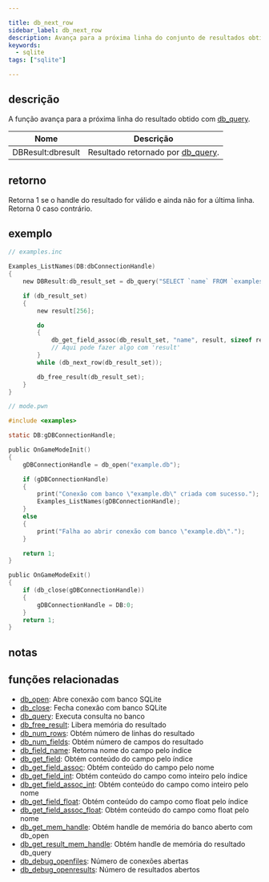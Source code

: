 ```yaml
---

title: db_next_row
sidebar_label: db_next_row
description: Avança para a próxima linha do conjunto de resultados obtido com `db_query`.
keywords:
  - sqlite
tags: ["sqlite"]

---
```


## descrição

A função avança para a próxima linha do resultado obtido com [db_query](db_query).

| Nome               | Descrição                                      |
| ------------------ | ---------------------------------------------- |
| DBResult:dbresult | Resultado retornado por [db_query](db_query). |

## retorno

Retorna 1 se o handle do resultado for válido e ainda não for a última linha. Retorna 0 caso contrário.

## exemplo

```c
// examples.inc

Examples_ListNames(DB:dbConnectionHandle)
{
    new DBResult:db_result_set = db_query("SELECT `name` FROM `examples`");

    if (db_result_set)
    {
        new result[256];

        do
        {
            db_get_field_assoc(db_result_set, "name", result, sizeof result);
            // Aqui pode fazer algo com 'result'
        }
        while (db_next_row(db_result_set));

        db_free_result(db_result_set);
    }
}
```

```c
// mode.pwn

#include <examples>

static DB:gDBConnectionHandle;

public OnGameModeInit()
{
    gDBConnectionHandle = db_open("example.db");

    if (gDBConnectionHandle)
    {
        print("Conexão com banco \"example.db\" criada com sucesso.");
        Examples_ListNames(gDBConnectionHandle);
    }
    else
    {
        print("Falha ao abrir conexão com banco \"example.db\".");
    }

    return 1;
}

public OnGameModeExit()
{
    if (db_close(gDBConnectionHandle))
    {
        gDBConnectionHandle = DB:0;
    }
    return 1;
}
```

## notas

## funções relacionadas

* [db_open](db_open): Abre conexão com banco SQLite
* [db_close](db_close): Fecha conexão com banco SQLite
* [db_query](db_query): Executa consulta no banco
* [db_free_result](db_free_result): Libera memória do resultado
* [db_num_rows](db_num_rows): Obtém número de linhas do resultado
* [db_num_fields](db_num_fields): Obtém número de campos do resultado
* [db_field_name](db_field_name): Retorna nome do campo pelo índice
* [db_get_field](db_get_field): Obtém conteúdo do campo pelo índice
* [db_get_field_assoc](db_get_field_assoc): Obtém conteúdo do campo pelo nome
* [db_get_field_int](db_get_field_int): Obtém conteúdo do campo como inteiro pelo índice
* [db_get_field_assoc_int](db_get_field_assoc_int): Obtém conteúdo do campo como inteiro pelo nome
* [db_get_field_float](db_get_field_float): Obtém conteúdo do campo como float pelo índice
* [db_get_field_assoc_float](db_get_field_assoc_float): Obtém conteúdo do campo como float pelo nome
* [db_get_mem_handle](db_get_mem_handle): Obtém handle de memória do banco aberto com db_open
* [db_get_result_mem_handle](db_get_result_mem_handle): Obtém handle de memória do resultado db_query
* [db_debug_openfiles](db_debug_openfiles): Número de conexões abertas
* [db_debug_openresults](db_debug_openresults): Número de resultados abertos
